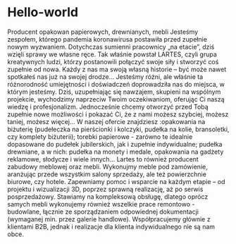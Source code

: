 # Hello-world
Producent opakowan papierowych, drewnianych, mebli
Jesteśmy zespołem, którego pandemia koronawirusa postawiła przed zupełnie nowym wyzwaniem. Dotychczas sumienni pracownicy „na etacie”, dziś wzięli sprawy we własne ręce. Tak właśnie powstał LARTES, czyli grupa kreatywnych ludzi, którzy postanowili połączyć swoje siły i stworzyć coś zupełnie od nowa.
Każdy z nas ma swoją własną historie – być może nawet spotkałeś nas już na swojej drodze… Jesteśmy różni, ale właśnie ta różnorodność umiejętności i doświadczeń doprowadziła nas do miejsca, w którym jesteśmy. Dziś, uzupełniając się nawzajem, skupieni na wspólnym projekcie, wychodzimy naprzeciw Twoim oczekiwaniom, oferując Ci naszą wiedzę i profesjonalizm. Jednocześnie chcemy otworzyć przed Tobą zupełnie nowe możliwości i pokazać Ci, że z nami możesz szybciej, możesz taniej, możesz więcej…
W naszej ofercie znajdziesz :opakowania na biżuterię (pudełeczka na pierścionki i kolczyki, pudełka na kolie, bransoletki, czy komplety biżuterii); torebki papierowe - zarówno te idealnie dopasowane do pudełek jubilerskich, jak i zupełnie indywidualne; pudełka drewniane, a w nich: pudełka na monety i medale, opakowania na gadżety reklamowe, słodycze i wiele innych… Lartes to również producent zabudowy meblowej oraz mebli. Wykonujmy meble pod zamówienie, aranżując przede wszystkim salony sprzedaży, ale też powierzchnie biurowe, czy hotele. Zapewniamy pomoc i wsparcie na każdym etapie – od projektu i wizualizacji 3D, poprzez sprawną realizację, aż po serwis posprzedażowy. Stawiamy na kompleksową obsługę, dlatego oprócz samych mebli wykonujemy również wszelkie prace remontowo - budowlane, łącznie ze sporządzaniem odpowiednej dokumentacji (wymaganej min. przez galerie handlowe). Współpracujemy głównie z klientami B2B, jednak i realizacje dla klienta indywidualnego nie są nam obce.

